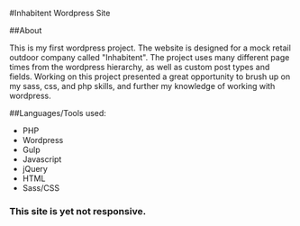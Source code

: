 #Inhabitent Wordpress Site

##About

This is my first wordpress project. The website is designed for a mock retail outdoor company called "Inhabitent". The project uses many different page times from the wordpress hierarchy, as well as custom post types and fields. Working on this project presented a great opportunity to brush up on my sass, css, and php skills, and further my knowledge of working with wordpress. 

##Languages/Tools used:

- PHP
- Wordpress
- Gulp
- Javascript
- jQuery
- HTML
- Sass/CSS

### This site is yet not responsive.

